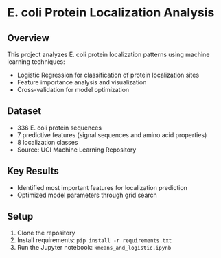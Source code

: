 # E. coli Protein Localization Analysis

## Overview
This project analyzes E. coli protein localization patterns using machine learning techniques:
- Logistic Regression for classification of protein localization sites
- Feature importance analysis and visualization
- Cross-validation for model optimization

## Dataset
- 336 E. coli protein sequences
- 7 predictive features (signal sequences and amino acid properties)
- 8 localization classes
- Source: UCI Machine Learning Repository

## Key Results
- Identified most important features for localization prediction
- Optimized model parameters through grid search


## Setup
1. Clone the repository
2. Install requirements: `pip install -r requirements.txt`
3. Run the Jupyter notebook: `kmeans_and_logistic.ipynb`

